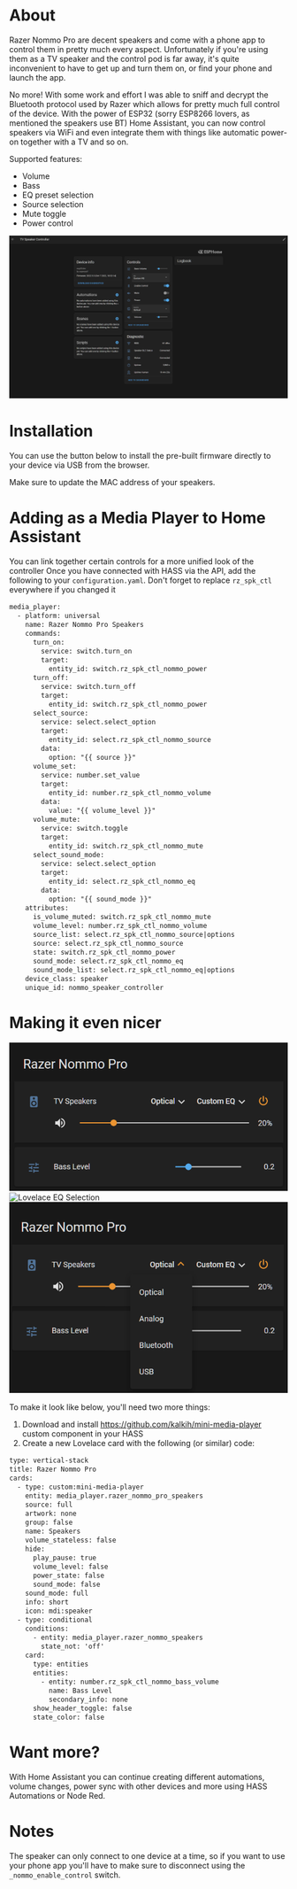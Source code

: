 # About

Razer Nommo Pro are decent speakers and come with a phone app to control them in
pretty much every aspect. Unfortunately if you're using them as a TV speaker and
the control pod is far away, it's quite inconvenient to have to get up and turn
them on, or find your phone and launch the app.

No more! With some work and effort I was able to sniff and decrypt the Bluetooth
protocol used by Razer which allows for pretty much full control of the device.
With the power of ESP32 (sorry ESP8266 lovers, as mentioned the speakers use BT)
Home Assistant, you can now control speakers via WiFi and even integrate them with
things like automatic power-on together with a TV and so on.

Supported features:
- Volume
- Bass
- EQ preset selection
- Source selection
- Mute toggle
- Power control

![HASS overview](/hass_device.png)

# Installation

You can use the button below to install the pre-built firmware directly to your device via USB from the browser.

Make sure to update the MAC address of your speakers.

<esp-web-install-button manifest="./manifest.json"></esp-web-install-button>

<script type="module" src="https://unpkg.com/esp-web-tools@8.0.3/dist/web/install-button.js?module"></script>

# Adding as a Media Player to Home Assistant

You can link together certain controls for a more unified look of the controller
Once you have connected with HASS via the API, add the following to your `configuration.yaml`.
Don't forget to replace `rz_spk_ctl` everywhere if you changed it

```
media_player:
  - platform: universal
    name: Razer Nommo Pro Speakers
    commands:
      turn_on:
        service: switch.turn_on
        target:
          entity_id: switch.rz_spk_ctl_nommo_power
      turn_off:
        service: switch.turn_off
        target:
          entity_id: switch.rz_spk_ctl_nommo_power
      select_source:
        service: select.select_option
        target:
          entity_id: select.rz_spk_ctl_nommo_source
        data:
          option: "{{ source }}"
      volume_set:
        service: number.set_value
        target:
          entity_id: number.rz_spk_ctl_nommo_volume
        data:
          value: "{{ volume_level }}"
      volume_mute:
        service: switch.toggle
        target:
          entity_id: switch.rz_spk_ctl_nommo_mute
      select_sound_mode:
        service: select.select_option
        target:
          entity_id: select.rz_spk_ctl_nommo_eq
        data:
          option: "{{ sound_mode }}"
    attributes:
      is_volume_muted: switch.rz_spk_ctl_nommo_mute
      volume_level: number.rz_spk_ctl_nommo_volume
      source_list: select.rz_spk_ctl_nommo_source|options
      source: select.rz_spk_ctl_nommo_source
      state: switch.rz_spk_ctl_nommo_power
      sound_mode: select.rz_spk_ctl_nommo_eq
      sound_mode_list: select.rz_spk_ctl_nommo_eq|options
    device_class: speaker
    unique_id: nommo_speaker_controller
```

# Making it even nicer

![Lovelace overview](/lovelace_overview.png)
![Lovelace EQ Selection](/lovelace_eq_selection)
![Lovelace Source Selection](/lovelace_source_selection.png)

To make it look like below, you'll need two more things:

1. Download and install https://github.com/kalkih/mini-media-player custom component in your HASS
2. Create a new Lovelace card with the following (or similar) code:

```
type: vertical-stack
title: Razer Nommo Pro
cards:
  - type: custom:mini-media-player
    entity: media_player.razer_nommo_pro_speakers
    source: full
    artwork: none
    group: false
    name: Speakers
    volume_stateless: false
    hide:
      play_pause: true
      volume_level: false
      power_state: false
      sound_mode: false
    sound_mode: full
    info: short
    icon: mdi:speaker
  - type: conditional
    conditions:
      - entity: media_player.razer_nommo_speakers
        state_not: 'off'
    card:
      type: entities
      entities:
        - entity: number.rz_spk_ctl_nommo_bass_volume
          name: Bass Level
          secondary_info: none
      show_header_toggle: false
      state_color: false
```

# Want more?

With Home Assistant you can continue creating different automations, volume changes,
power sync with other devices and more using HASS Automations or Node Red.

# Notes

The speaker can only connect to one device at a time, so if you want to use your
phone app you'll have to make sure to disconnect using the `_nommo_enable_control`
switch.
